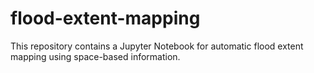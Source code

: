 # flood-extent-mapping
This repository contains a Jupyter Notebook for automatic flood extent mapping using space-based information.
